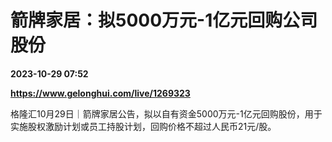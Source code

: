 # 箭牌家居：拟5000万元-1亿元回购公司股份

**2023-10-29 07:52**

**https://www.gelonghui.com/live/1269323**

格隆汇10月29日｜箭牌家居公告，拟以自有资金5000万元-1亿元回购股份，用于实施股权激励计划或员工持股计划，回购价格不超过人民币21元/股。